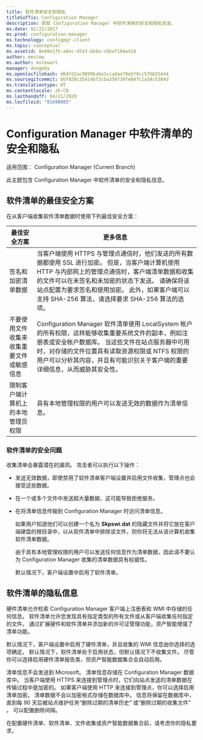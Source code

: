 ```yaml
---
title: 软件清单安全和隐私
titleSuffix: Configuration Manager
description: 获取 Configuration Manager 中软件清单的安全和隐私信息。
ms.date: 02/22/2017
ms.prod: configuration-manager
ms.technology: configmgr-client
ms.topic: conceptual
ms.assetid: 8e68e1fb-a8ec-4543-bb8a-cbbaf184a418
author: mestew
ms.author: mstewart
manager: dougeby
ms.openlocfilehash: d64fd2ac98996a6a1ccadae78e5f9cc576b55444
ms.sourcegitcommit: bbf820c35414bf2cba356f30fe047c1a34c5384d
ms.translationtype: HT
ms.contentlocale: zh-CN
ms.lasthandoff: 04/21/2020
ms.locfileid: "81690085"
---
```

# <a name="security-and-privacy-for-software-inventory-in-configuration-manager"></a>Configuration Manager 中软件清单的安全和隐私

适用范围：  Configuration Manager (Current Branch)

此主题包含 Configuration Manager 中软件清单的安全和隐私信息。  

##  <a name="security-best-practices-for-software-inventory"></a><a name="BKMK_Security_HardwareInventory"></a> 软件清单的最佳安全方案  
 在从客户端收集软件清单数据时使用下列最佳安全方案：  

|最佳安全方案|更多信息|  
|----------------------------|----------------------|  
|签名和加密清单数据|当客户端使用 HTTPS 与管理点通信时，他们发送的所有数据都使用 SSL 进行加密。 但是，当客户端计算机使用 HTTP 与内部网上的管理点通信时，客户端清单数据和收集的文件可以在未签名和未加密的状态下发送。 请确保将该站点配置为要求签名和使用加密。 此外，如果客户端可以支持 SHA-256 算法，请选择要求 SHA-256 算法的选项。|  
|不要使用文件收集来收集重要文件或敏感信息|Configuration Manager 软件清单使用 LocalSystem 帐户的所有权限，这样能够收集重要系统文件的副本，例如注册表或安全帐户数据库。 当这些文件在站点服务器中可用时，对存储的文件位置具有读取资源权限或 NTFS 权限的用户可以分析其内容，并且有可能识别关于客户端的重要详细信息，从而威胁其安全性。|  
|限制客户端计算机上的本地管理员权限|具有本地管理权限的用户可以发送无效的数据作为清单信息。|  

### <a name="security-issues-for-software-inventory"></a>软件清单的安全问题  
 收集清单会暴露潜在的漏洞。 攻击者可以执行以下操作：  

- 发送无效数据，即使禁用了软件清单客户端设置并启用文件收集，管理点也会接受这些数据。  

- 在一个或多个文件中发送超大量数据，这可能导致拒绝服务。  

- 在将清单信息传输到 Configuration Manager 时访问清单信息。  

  如果用户知道他们可以创建一个名为 **Skpswi.dat** 的隐藏文件并将它放在客户端硬盘的根目录中，以从软件清单中排除该文件，则你将无法从该计算机收集软件清单数据。  

  由于具有本地管理权限的用户可以发送任何信息作为清单数据，因此请不要认为 Configuration Manager 收集的清单数据具有权威性。  

  默认情况下，客户端设置中启用了软件清单。  

##  <a name="privacy-information-for-software-inventory"></a><a name="BKMK_Privacy_HardwareInventory"></a> 软件清单的隐私信息  
 硬件清单允许检索 Configuration Manager 客户端上注册表和 WMI 中存储的任何信息。 软件清单允许您发现具有指定类型的所有文件或从客户端收集任何指定的文件。 通过扩展硬件和软件清单并添加新的许可证管理功能，资产智能增强了清单功能。  

 默认情况下，客户端设置中启用了硬件清单，并且收集的 WMI 信息由你选择的选项确定。 默认情况下，软件清单处于启用状态，但默认情况下不收集文件。 尽管你可以选择启用硬件清单报告类，但资产智能数据集合会自动启用。  

 清单信息不会发送到 Microsoft。 清单信息存储在 Configuration Manager 数据库中。 当客户端使用 HTTPS 来连接到管理点时，它们向站点发送的清单数据在传输过程中是加密的。 如果客户端使用 HTTP 来连接到管理点，你可以选择启用清单加密。 清单数据不会以加密格式存储在数据库中。 信息将保留在数据库中，直到每 90 天后被站点维护任务“删除过期的清单历史”  或“删除过期的收集文件”  。 可以配置删除间隔。  

 在配置硬件清单、软件清单、文件收集或资产智能数据集合前，请考虑你的隐私要求。  
